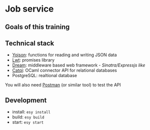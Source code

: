 # Job service

## Goals of this training

## Technical stack

- [Yojson](https://ocaml-community.github.io/yojson/yojson/Yojson/index.html): functions for reading and writing JSON data
- [Lwt](https://ocsigen.org/lwt/5.5.0/manual/manual): promises library
- [Dream](https://aantron.github.io/dream/): middleware based web framework - _Sinatra/Expressjs like_
- [Catqi](https://paurkedal.github.io/ocaml-caqti/index.html): OCaml connector API for relational databases
- PostgreSQL: realtional database

You will also need [Postman](https://www.postman.com/downloads/) (or similar tool) to test the API

## Development

- install: `esy install`
- build: `esy build`
- start: `esy start`
